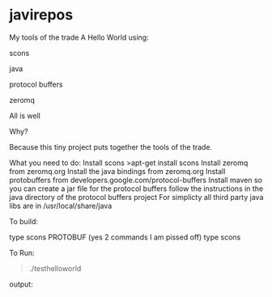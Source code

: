 # javirepos
My tools of the trade
A Hello World using:

scons

java

protocol buffers

zeromq

All is well

Why?

Because this tiny project puts together the tools of the trade.

What you need to do:
Install scons >apt-get install scons
Install zeromq from  zeromq.org
Install the java bindings from zeromq.org
Install protobuffers from developers.google.com/protocol-buffers
Install maven so you can create a jar file for the protocol buffers
follow the instructions in the java directory of the protocol buffers project
For simplicty all third party java libs are in /usr/local/share/java

To build:

type scons PROTOBUF (yes 2 commands I am pissed off)
type scons

To Run:

>./testhelloworld

output:
